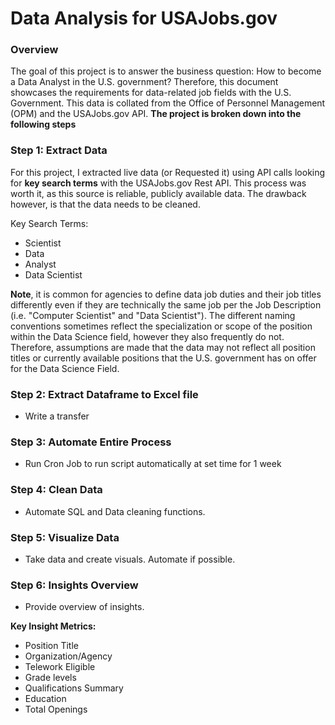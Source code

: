 # Data Analysis for USAJobs.gov

### Overview

The goal of this project is to answer the business question: How to become a Data Analyst in the U.S. government?
Therefore, this document showcases the requirements for data-related job fields with the U.S. Government. This data is collated from the Office of Personnel Management (OPM) and the USAJobs.gov API. **The project is broken down into the following steps**

### Step 1: Extract Data
For this project, I extracted live data (or Requested it) using API calls looking for **key search terms** with the USAJobs.gov Rest API. This process was worth it, as this source is reliable, publicly available data. The drawback however, is that the data needs to be cleaned. 

Key Search Terms: 

* Scientist
* Data
* Analyst
* Data Scientist 

**Note**, it is common for agencies to define data job duties and their job titles differently even if they are technically the same job per the Job Description (i.e. "Computer Scientist" and "Data Scientist"). The different naming conventions sometimes reflect the specialization or scope of the position within the Data Science field, however they also frequently do not. Therefore, assumptions are made that the data may not reflect all position titles or currently available positions that the U.S. government has on offer for the Data Science Field. 

### Step 2: Extract Dataframe to Excel file

*  Write a transfer 

### Step 3: Automate Entire Process

* Run Cron Job to run script automatically at set time for 1 week 

### Step 4: Clean Data
* Automate SQL and Data cleaning functions. 

### Step 5: Visualize Data 
* Take data and create visuals. Automate if possible. 

### Step 6: Insights Overview
* Provide overview of insights. 

**Key Insight Metrics:**

* Position Title 
* Organization/Agency 
* Telework Eligible 
* Grade levels
* Qualifications Summary
* Education
* Total Openings

